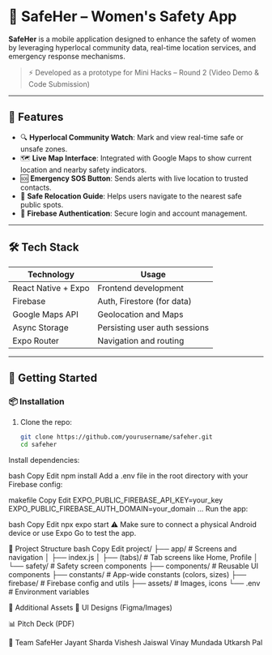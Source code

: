 # 🚨 SafeHer – Women's Safety App

**SafeHer** is a mobile application designed to enhance the safety of women by leveraging hyperlocal community data, real-time location services, and emergency response mechanisms.

> ⚡ Developed as a prototype for Mini Hacks – Round 2 (Video Demo & Code Submission)

---

## 📱 Features

- 🔍 **Hyperlocal Community Watch**: Mark and view real-time safe or unsafe zones.
- 🗺 **Live Map Interface**: Integrated with Google Maps to show current location and nearby safety indicators.
- 🆘 **Emergency SOS Button**: Sends alerts with live location to trusted contacts.
- 🧭 **Safe Relocation Guide**: Helps users navigate to the nearest safe public spots.
- 📡 **Firebase Authentication**: Secure login and account management.

---

## 🛠 Tech Stack

| Technology          | Usage                           |
|---------------------|---------------------------------|
| React Native + Expo | Frontend development            |
| Firebase            | Auth, Firestore (for data)      |
| Google Maps API     | Geolocation and Maps            |
| Async Storage       | Persisting user auth sessions   |
| Expo Router         | Navigation and routing          |

---

## 🚀 Getting Started

### 📦 Installation

1. Clone the repo:
   ```bash
   git clone https://github.com/yourusername/safeher.git
   cd safeher
Install dependencies:

bash
Copy
Edit
npm install
Add a .env file in the root directory with your Firebase config:

makefile
Copy
Edit
EXPO_PUBLIC_FIREBASE_API_KEY=your_key
EXPO_PUBLIC_FIREBASE_AUTH_DOMAIN=your_domain
...
Run the app:

bash
Copy
Edit
npx expo start
   ⚠ Make sure to connect a physical Android device or use Expo Go to test the app.

📂 Project Structure
bash
Copy
Edit
project/
├── app/                   # Screens and navigation
│   ├── index.js
│   ├── (tabs)/            # Tab screens like Home, Profile
│   └── safety/            # Safety screen components
├── components/            # Reusable UI components
├── constants/             # App-wide constants (colors, sizes)
├── firebase/              # Firebase config and utils
├── assets/                # Images, icons
└── .env                   # Environment variables

🎨 Additional Assets
📂 UI Designs (Figma/Images)

📊 Pitch Deck (PDF)

🙌 Team SafeHer
Jayant Sharda 
Vishesh Jaiswal
Vinay Mundada
Utkarsh Pal
